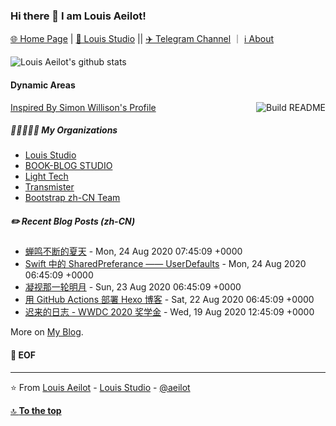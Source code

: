 ### Hi there 👋 I am Louis Aeilot!
[🌐 Home Page](https://aeilot.github.io) | [🏢 Louis Studio](https://louis-studio.github.io) || [✈️ Telegram Channel](https://t.me/aeilot_post) ｜
 [ℹ️ About](https://aeilot.github.io/about)

![Louis Aeilot's github stats](https://github-readme-stats.vercel.app/api?username=aeilot&theme=buefy&count_private=true&show_icons=true)

#### Dynamic Areas
<a href="https://github.com/simonw/simonw/actions"><img src="https://github.com/aeilot/aeilot/workflows/README-Build/badge.svg" align="right" alt="Build README"></a> <a href="https://simonwillison.net/2020/Jul/10/self-updating-profile-readme/">Inspired By Simon Willison's Profile</a>

##### 👩🏼‍🤝‍🧑🏻 My Organizations
<!-- org starts -->
* [Louis Studio](https://github.com/louis-studio)
* [BOOK-BLOG STUDIO](https://github.com/BOOK-BLOG)
* [Light Tech](https://github.com/thelighttech)
* [Transmister](https://github.com/transmister)
* [Bootstrap zh-CN Team](https://github.com/bootstrap-zh-cn)

<!-- org ends -->

##### ✏️ Recent Blog Posts (zh-CN)
<!-- blog starts -->
* [蝉鸣不断的夏天](https://aeilot.github.io/2020/08/cicada-summer/) - Mon, 24 Aug 2020 07:45:09 +0000
* [Swift 中的 SharedPreferance —— UserDefaults](https://aeilot.github.io/2020/08/swift-userdefaults/) - Mon, 24 Aug 2020 06:45:09 +0000
* [凝视那一轮明月](https://aeilot.github.io/2020/08/stare-at-moon/) - Sun, 23 Aug 2020 06:45:09 +0000
* [用 GitHub Actions 部署 Hexo 博客](https://aeilot.github.io/2020/08/github-actions/) - Sat, 22 Aug 2020 06:45:09 +0000
* [迟来的日志 - WWDC 2020 奖学金](https://aeilot.github.io/2020/08/wwdc2020/) - Wed, 19 Aug 2020 12:45:09 +0000
<!-- blog ends -->

More on [My Blog](https://aeilot.github.io/blog).

#### 💾 EOF

---
⭐️ From [Louis Aeilot](https://github.com/aeilot) - [Louis Studio](https://louis-studio.github.io/) - [@aeilot](https://twitter.com/aeilot)

[🔝 **To the top**](#)
